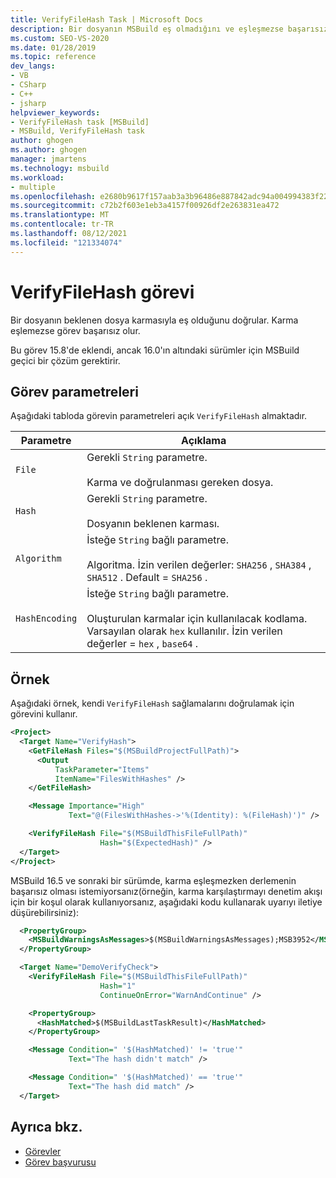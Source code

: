 ```yaml
---
title: VerifyFileHash Task | Microsoft Docs
description: Bir dosyanın MSBuild eş olmadığını ve eşleşmezse başarısız olduğunu doğrulamak için VerifyFileHash görevini nasıl kullandığını öğrenin.
ms.custom: SEO-VS-2020
ms.date: 01/28/2019
ms.topic: reference
dev_langs:
- VB
- CSharp
- C++
- jsharp
helpviewer_keywords:
- VerifyFileHash task [MSBuild]
- MSBuild, VerifyFileHash task
author: ghogen
ms.author: ghogen
manager: jmartens
ms.technology: msbuild
ms.workload:
- multiple
ms.openlocfilehash: e2680b9617f157aab3a3b96486e887842adc94a004994383f22d54751e2e55b2
ms.sourcegitcommit: c72b2f603e1eb3a4157f00926df2e263831ea472
ms.translationtype: MT
ms.contentlocale: tr-TR
ms.lasthandoff: 08/12/2021
ms.locfileid: "121334074"
---
```

# <a name="verifyfilehash-task"></a>VerifyFileHash görevi

Bir dosyanın beklenen dosya karmasıyla eş olduğunu doğrular. Karma eşlemezse görev başarısız olur.

Bu görev 15.8'de eklendi, [](https://github.com/Microsoft/msbuild/pull/3999#issuecomment-458193272) ancak 16.0'ın altındaki sürümler için MSBuild geçici bir çözüm gerektirir.

## <a name="task-parameters"></a>Görev parametreleri

 Aşağıdaki tabloda görevin parametreleri açık `VerifyFileHash` almaktadır.

|Parametre|Açıklama|
|---------------|-----------------|
|`File`|Gerekli `String` parametre.<br /><br />Karma ve doğrulanması gereken dosya.|
|`Hash`|Gerekli `String` parametre.<br /><br />Dosyanın beklenen karması.|
|`Algorithm`|İsteğe `String` bağlı parametre.<br /><br />Algoritma. İzin verilen değerler: `SHA256` , `SHA384` , `SHA512` . Default = `SHA256` .|
|`HashEncoding`|İsteğe `String` bağlı parametre.<br /><br />Oluşturulan karmalar için kullanılacak kodlama. Varsayılan olarak `hex` kullanılır. İzin verilen değerler = `hex` , `base64` .|

## <a name="example"></a>Örnek

Aşağıdaki örnek, kendi `VerifyFileHash` sağlamalarını doğrulamak için görevini kullanır.

```xml
<Project>
  <Target Name="VerifyHash">
    <GetFileHash Files="$(MSBuildProjectFullPath)">
      <Output
          TaskParameter="Items"
          ItemName="FilesWithHashes" />
    </GetFileHash>

    <Message Importance="High"
             Text="@(FilesWithHashes->'%(Identity): %(FileHash)')" />

    <VerifyFileHash File="$(MSBuildThisFileFullPath)"
                    Hash="$(ExpectedHash)" />
  </Target>
</Project>
```

MSBuild 16.5 ve sonraki bir sürümde, karma eşleşmezken derlemenin başarısız olması istemiyorsanız(örneğin, karma karşılaştırmayı denetim akışı için bir koşul olarak kullanıyorsanız, aşağıdaki kodu kullanarak uyarıyı iletiye düşürebilirsiniz):

```xml
  <PropertyGroup>
    <MSBuildWarningsAsMessages>$(MSBuildWarningsAsMessages);MSB3952</MSBuildWarningsAsMessages>
  </PropertyGroup>

  <Target Name="DemoVerifyCheck">
    <VerifyFileHash File="$(MSBuildThisFileFullPath)"
                    Hash="1"
                    ContinueOnError="WarnAndContinue" />

    <PropertyGroup>
      <HashMatched>$(MSBuildLastTaskResult)</HashMatched>
    </PropertyGroup>

    <Message Condition=" '$(HashMatched)' != 'true'"
             Text="The hash didn't match" />

    <Message Condition=" '$(HashMatched)' == 'true'"
             Text="The hash did match" />
  </Target>
```

## <a name="see-also"></a>Ayrıca bkz.

- [Görevler](../msbuild/msbuild-tasks.md)
- [Görev başvurusu](../msbuild/msbuild-task-reference.md)
